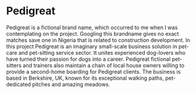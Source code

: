 # Pedigreat
Pedigreat is a fictional brand name, which occurred to me when I was contemplating on the project. Googling this brandname gives no exact matches save one in Nigeria that is related to construction development. 
In this project Pedigreat is an imaginary small-scale business solution in pet-care and pet-sitting service sector. It unites experienced dog-lovers who have turned their passion for dogs into a career. Pedigreat fictional pet-sitters and trainers also maintain a chain of local house owners willing to provide a second-home boarding for Pedigreat clients. The business is based in Berkshire, UK, known for its exceptional walking paths, pet-dedicated pitches and amazing meadows. 